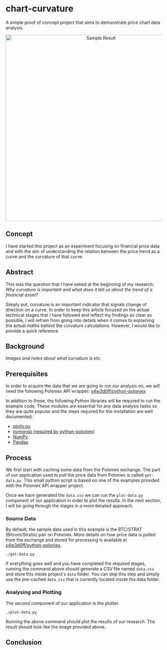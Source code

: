 # chart-curvature
A simple proof of concept project that aims to demonstrate price chart data analysis.

<p align="center">
  <img width="600" alt="Sample Result"
  src="https://github.com/pinarmeltem/chart-curvature/blob/master/docs/chart-curvature.png">
</p>

## Concept
I have started this project as an experiment focusing on financial price data and with the aim of understanding the relation between the price trend as a curve and the curvature of that curve.

## Abstract
This was the question that I have asked at the beginning of my research: _Why curvature is important and what does it tell us about the trend of a financial asset?_ 

Simply put, curvature is an important indicator that signals change of direction on a curve. In order to keep this article focused on the actual technical stages that I have followed and reflect my findings as clear as possible, I will refrain from going into details when it comes to explaining the actual maths behind the curvature calculations. However, I would like to provide a quick reference.

## Background
_Images and notes about what curvature is etc._

## Prerequisites
In order to acquire the data that we are going to run our analysis on, we will
need the following Poloniex API wrapper:
[s4w3d0ff/python-poloniex][link01]

In addition to these, the following Python libraries will be required to run
the example code. These modules are essential for any data analysis tasks so
they are quite popular and the steps required for the installation are well
documented:

* [plotly.py][link02]
* [pymongo (required by python-poloniex)][link03] 
* [NumPy][link04]
* [Pandas][link05]

## Process
We first start with caching some data from the Poloniex exchange. The part of our
application used to pull the price data from Poloniex is called `get-data.py`.
This small python script is based on one of the examples provided with the
Poloniex API wrapper project.

Once we have generated the `data.csv` we can run the `plot-data.py` component
of our application in order to plot the results. In the next section, I will be
going through the stages in a more detailed approach.

### Source Data
By default, the sample data used in this example is the BTC/STRAT (Bitcoin/Stratis) pair on Poloniex. More details on how price data is pulled from the exchange and stored for processing is available at [s4w3d0ff/python-poloniex][link01].

```
./get-data.py
```

If everything goes well and you have completed the required stages, running the command above should generate a CSV file named `data.csv` and store this inside project's `data` folder. You can skip this step and simply use the pre-cached `data.csv` that is currently located inside the data folder.

### Analysing and Plotting
The second component of our application is the plotter. 

```
./plot-data.py
```

Running the above command should plot the results of our research. The result
should look like the image provided above.

## Conclusion

[link01]: <https://github.com/s4w3d0ff/python-poloniex>
[link02]: <https://plot.ly/d3-js-for-python-and-pandas-charts>
[link03]: <https://api.mongodb.com/python/current>
[link04]: <http://www.numpy.org>
[link05]: <https://pandas.pydata.org>
